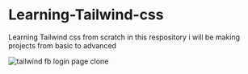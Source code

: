 # Learning-Tailwind-css
Learning Tailwind css from scratch in this respository i will be making projects from basic to advanced 

![tailwind fb login page clone ](https://github.com/amar1795/Learning-Tailwind-css/assets/111219074/45124f37-1d62-4634-8d4e-77f0e8a83731)
